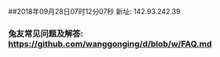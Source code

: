 ##2018年09月28日07时12分07秒 新址: 142.93.242.39
### 兔友常见问题及解答: https://github.com/wanggonging/d/blob/w/FAQ.md
